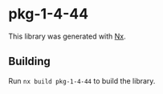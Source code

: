 # pkg-1-4-44

This library was generated with [Nx](https://nx.dev).

## Building

Run `nx build pkg-1-4-44` to build the library.
